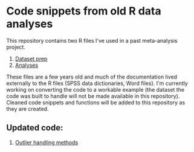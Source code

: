 # Code snippets from old R data analyses
This repository contains two R files I've used in a past meta-analysis project.
1. [Dataset prep](01_wtg-analysis_cluster-corrections-and-winsorizing.r)
2. [Analyses](02_wtg-analysis_analysis.r)

These files are a few years old and much of the documentation lived externally to the R files (SPSS data dictionaries, Word files). I'm currently working on converting the code to a workable example (the dataset the code was built to handle will not be made available in this repository). Cleaned code snippets and functions will be added to this repository as they are created.

## Updated code:
1. [Outlier handling methods](outlier-handling.md)

